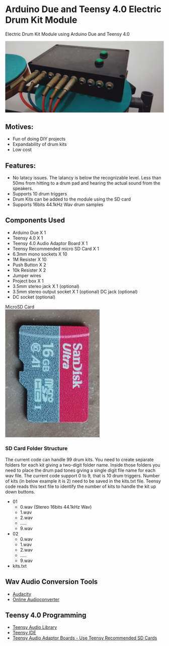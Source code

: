 # Arduino Due and Teensy 4.0 Electric Drum Kit Module
Electric Drum Kit Module using Arduino Due and Teensy 4.0 

![e-drum](https://raw.githubusercontent.com/Kantha-Liyanage/Arduino-Due-and-Teensy-4.0-Electric-Drum-Kit-Module/refs/heads/main/Arduino-Teensy%20E-Drum.jpeg)

## Motives:
- Fun of doing DIY projects
- Expandability of drum kits
- Low cost

## Features:
- No latacy issues. The latancy is below the recognizable level. Less than 50ms from hitting to a drum pad and hearing the actual sound from the speakers.
- Supports 10 drum triggers
- Drum Kits can be added to the module using the SD card
- Supports 16bits 44.1kHz Wav drum samples

## Components Used
- Arduino Due X 1
- Teensy 4.0 X 1
- Teensy 4.0 Audio Adaptor Board X 1
- Teensy Recommended micro SD Card X 1
- 6.3mm mono sockets X 10
- 1M Resister X 10
- Push Button X 2
- 10k Resister X 2
- Jumper wires
- Project box X 1
- 3.5mm stereo jack X 1 (optional)
- 3.5mm stereo output socket X 1 (optional)
  DC jack (optional)
- DC socket (optional)

MicroSD Card <br/>
<img src="https://raw.githubusercontent.com/Kantha-Liyanage/Arduino-Due-and-Teensy-4.0-Electric-Drum-Kit-Module/refs/heads/main/microSD%20card.jpg" alt="Description" width="300">

### SD Card Folder Structure
The current code can handle 99 drum kits. You need to create separate folders for each kit giving a two-digit folder name. Inside those folders you need to place the drum pad tones giving a single digit file name for each wav file. The current code support 0 to 9, that is 10 drum triggers. Number of kits (in below example it is 2) need to be saved in the kits.txt file. Teensy code reads this text file to identify the number of kits to handle the kit up down buttons.

- 01
   + 0.wav (Stereo 16bits 44.1kHz Wav)
   + 1.wav
   + 2.wav
   + .....
   + 9.wav
- 02
   + 0.wav
   + 1.wav
   + 2.wav
   + .....
   + 9.wav
- kits.txt
  
## Wav Audio Conversion Tools
- [Audacity](https://www.audacityteam.org/)
- [Online Audioconverter](https://onlineaudioconverter.com/)

## Teensy 4.0 Programming
- [Teensy Audio Library](https://www.pjrc.com/teensy/td_libs_Audio.html)
- [Teensy IDE](https://www.pjrc.com/teensy/gui/index.html)
- [Teensy Audio Adaptor Boards - Use Teensy Recommended SD Cards](https://www.pjrc.com/store/teensy3_audio.html)
